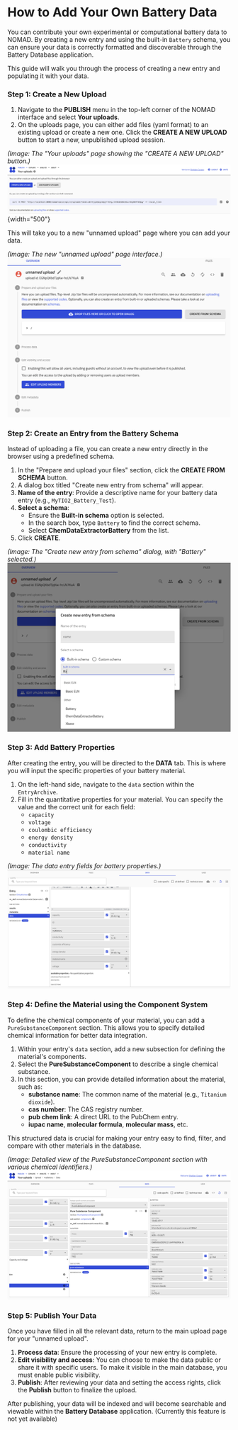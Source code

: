 # How to Add Your Own Battery Data

You can contribute your own experimental or computational battery data to NOMAD. By creating a new entry and using the built-in `Battery` schema, you can ensure your data is correctly formatted and discoverable through the Battery Database application.

This guide will walk you through the process of creating a new entry and populating it with your data.

### Step 1: Create a New Upload

1.  Navigate to the **PUBLISH** menu in the top-left corner of the NOMAD interface and select **Your uploads**.
2.  On the uploads page, you can either add files (yaml format) to an existing upload or create a new one. Click the **CREATE A NEW UPLOAD** button to start a new, unpublished upload session.

*(Image: The "Your uploads" page showing the "CREATE A NEW UPLOAD" button.)*
![Your uploads page](Screenshots/ScreenshotCreateupload.png){width="500"}

This will take you to a new "unnamed upload" page where you can add your data.

*(Image: The new "unnamed upload" page interface.)*
![New unnamed upload page](Screenshots/ScreenshotUploadpage.png)

### Step 2: Create an Entry from the Battery Schema

Instead of uploading a file, you can create a new entry directly in the browser using a predefined schema.

1.  In the "Prepare and upload your files" section, click the **CREATE FROM SCHEMA** button.
2.  A dialog box titled "Create new entry from schema" will appear.
3.  **Name of the entry**: Provide a descriptive name for your battery data entry (e.g., `MyTIO2_Battery_Test`).
4.  **Select a schema**:
    *   Ensure the **Built-in schema** option is selected.
    *   In the search box, type `Battery` to find the correct schema.
    *   Select **ChemDataExtractorBattery** from the list.
5.  Click **CREATE**.

*(Image: The "Create new entry from schema" dialog, with "Battery" selected.)*
![Create from schema dialog](Screenshots/ScreenshotSchemapage.png)

### Step 3: Add Battery Properties

After creating the entry, you will be directed to the **DATA** tab. This is where you will input the specific properties of your battery material.

1.  On the left-hand side, navigate to the `data` section within the `EntryArchive`.
2.  Fill in the quantitative properties for your material. You can specify the value and the correct unit for each field:
    *   `capacity`
    *   `voltage`
    *   `coulombic efficiency`
    *   `energy density`
    *   `conductivity`
    *   `material name`

*(Image: The data entry fields for battery properties.)*
![Data entry fields](Screenshots/ScreenshotDatasection.png)

### Step 4: Define the Material using the Component System

To define the chemical components of your material, you can add a `PureSubstanceComponent` section. This allows you to specify detailed chemical information for better data integration.

1.  Within your entry's `data` section, add a new subsection for defining the material's components.
2.  Select the **PureSubstanceComponent** to describe a single chemical substance.
3.  In this section, you can provide detailed information about the material, such as:
    *   **substance name**: The common name of the material (e.g., `Titanium dioxide`).
    *   **cas number**: The CAS registry number.
    *   **pub chem link**: A direct URL to the PubChem entry.
    *   **iupac name**, **molecular formula**, **molecular mass**, etc.

This structured data is crucial for making your entry easy to find, filter, and compare with other materials in the database.

*(Image: Detailed view of the PureSubstanceComponent section with various chemical identifiers.)*
![Pure substance component view](Screenshots/ScreenshotComponentsystem.png)

### Step 5: Publish Your Data

Once you have filled in all the relevant data, return to the main upload page for your "unnamed upload".

1.  **Process data**: Ensure the processing of your new entry is complete.
2.  **Edit visibility and access**: You can choose to make the data public or share it with specific users. To make it visible in the main database, you must enable public visibility.
3.  **Publish**: After reviewing your data and setting the access rights, click the **Publish** button to finalize the upload.

After publishing, your data will be indexed and will become searchable and viewable within the **Battery Database** application. (Currently this feature is not yet available)